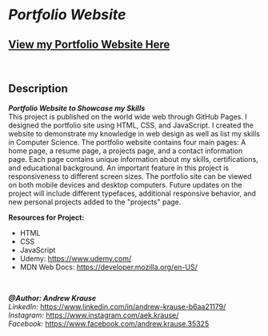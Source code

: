 # *Portfolio Website*
## **[View my Portfolio Website Here](https://andrewkrause.dev/)**


<p>&nbsp;</p>

## Description
**_Portfolio Website to Showcase my Skills_** <br/>
This project is published on the world wide web through GitHub Pages. I designed the portfolio site using HTML, CSS, and JavaScript. I created the website to demonstrate my knowledge in web design as well as list my skills in Computer Science. The portfolio website contains four main pages: A home page, a resume page, a projects page, and a contact information page. Each page contains unique information about my skills, certifications, and educational background. An important feature in this project is responsiveness to different screen sizes. The portfolio site can be viewed on both mobile devices and desktop computers. Future updates on the project will include different typefaces, additional responsive behavior, and new personal projects added to the "projects" page.

**Resources for Project:**
- HTML
- CSS
- JavaScript
- Udemy: https://www.udemy.com/
- MDN Web Docs: https://developer.mozilla.org/en-US/
<p>&nbsp;</p>

**_@Author: Andrew Krause_** <br/>
*LinkedIn:* https://www.linkedin.com/in/andrew-krause-b6aa21179/ <br/>
*Instagram:* https://www.instagram.com/aek.krause/ <br/>
*Facebook:* https://www.facebook.com/andrew.krause.35325
